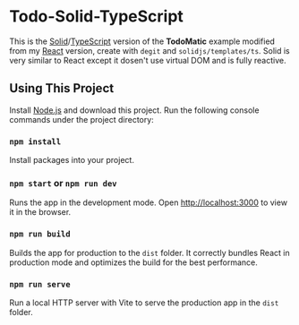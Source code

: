 # Todo-Solid-TypeScript

This is the [Solid](https://www.solidjs.com/)/[TypeScript](https://www.typescriptlang.org/) version of the **TodoMatic** example modified from my [React](https://github.com/alankrantas/todo-react-typescript) version, create with ```degit``` and ```solidjs/templates/ts```. Solid is very similar to React except it dosen't use virtual DOM and is fully reactive.

## Using This Project

Install [Node.js](https://nodejs.org/en/download/) and download this project. Run the following console commands under the project directory:

### `npm install`

Install packages into your project.

### `npm start` or `npm run dev`

Runs the app in the development mode. Open [http://localhost:3000](http://localhost:3000) to view it in the browser.

### `npm run build`

Builds the app for production to the ```dist``` folder. It correctly bundles React in production mode and optimizes the build for the best performance.

### `npm run serve` 

Run a local HTTP server with Vite to serve the production app in the ```dist``` folder.
